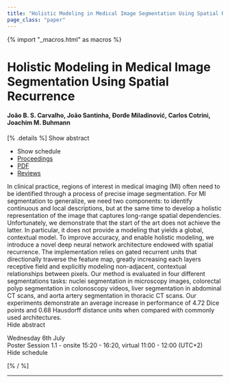 ```yaml
---
title: "Holistic Modeling in Medical Image Segmentation Using Spatial Recurrence"
page_class: "paper"
---
```


{% import "_macros.html" as macros %}

# Holistic Modeling in Medical Image Segmentation Using Spatial Recurrence

#### João B. S. Carvalho, João Santinha, Đorđe Miladinović, Carlos Cotrini, Joachim M. Buhmann

[% .details %]
<a class="toggle_visibility" data-selector=".abstract" data-level="3">Show abstract</a>
- <a class="toggle_visibility" data-selector=".schedule" data-level="3">Show schedule</a>
- <a href="">Proceedings</a>
- <a href="https://openreview.net/pdf?id=avqFDNyt0Dj">PDF</a>
- <a href="https://openreview.net/forum?id=avqFDNyt0Dj">Reviews</a>

<p>
    <span class="abstract">
        In clinical practice, regions of interest in medical imaging (MI) often need to be identified through a process of precise image segmentation. For MI segmentation to generalize, we need two components: to identify continuous and local descriptions, but at the same time to develop a holistic representation of the image that captures long-range spatial dependencies. Unfortunately, we demonstrate that the start of the art does not achieve the latter. In particular, it does not provide a modeling that yields a global, contextual model. To improve accuracy, and enable holistic modeling, we introduce a novel deep neural network architecture endowed with spatial recurrence. The implementation relies on gated recurrent units that directionally traverse the feature map, greatly increasing each layers receptive field and explicitly modeling non-adjacent, contextual relationships between pixels. Our method is evaluated in four different segmentations tasks: nuclei segmentation in microscopy images, colorectal polyp segmentation in colonoscopy videos, liver segmentation in abdominal CT scans, and aorta artery segmentation in thoracic CT scans. Our experiments demonstrate an average increase in performance of 4.72 Dice points and 0.68 Hausdorff distance units when compared with commonly used architectures.
        <br>
        <span class="actions"><a class="toggle_visibility" data-level="2">Hide abstract</a></span>
    </span>
</p>

<p>
    <span class="schedule">
        Wednesday 6th July<br>Poster Session 1.1 - onsite 15:20 - 16:20, virtual 11:00 - 12:00 (UTC+2)
        <br>
        <span class="actions"><a class="toggle_visibility" data-level="2">Hide schedule</a></span>
    </span>
</p>

[% / %]


---
<!-- { macros.presentation('', '', 720, 450) } -->

